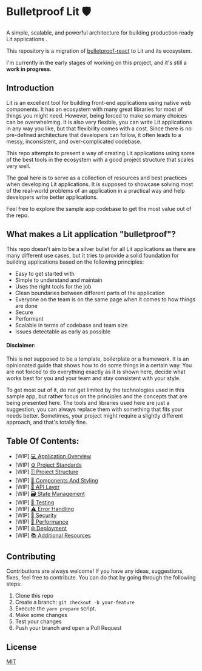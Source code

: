 # Bulletproof Lit 🛡️ 

A simple, scalable, and powerful architecture for building production ready Lit applications .

This repository is a migration of [bulletproof-react](https://github.com/alan2207/bulletproof-react) to Lit and its ecosystem.

I'm currently in the early stages of working on this project, and it's still a **work in progress**.

## Introduction

Lit is an excellent tool for building front-end applications using native web components. It has an ecosystem with many great libraries for most of things you might need. However, being forced to make so many choices can be overwhelming. It is also very flexible, you can write Lit applications in any way you like, but that flexibility comes with a cost. Since there is no pre-defined architecture that developers can follow, it often leads to a messy, inconsistent, and over-complicated codebase.

This repo attempts to present a way of creating Lit applications using some of the best tools in the ecosystem with a good project structure that scales very well. 

The goal here is to serve as a collection of resources and best practices when developing Lit applications. It is supposed to showcase solving most of the real-world problems of an application in a practical way and help developers write better applications.

Feel free to explore the sample app codebase to get the most value out of the repo.

## What makes a Lit application "bulletproof"?

This repo doesn't aim to be a silver bullet for all Lit applications as there are many different use cases, but it tries to provide a solid foundation for building applications based on the following principles:

- Easy to get started with
- Simple to understand and maintain
- Uses the right tools for the job
- Clean boundaries between different parts of the application
- Everyone on the team is on the same page when it comes to how things are done
- Secure
- Performant
- Scalable in terms of codebase and team size
- Issues detectable as early as possible

#### Disclaimer:

This is not supposed to be a template, boilerplate or a framework. It is an opinionated guide that shows how to do some things in a certain way. You are not forced to do everything exactly as it is shown here, decide what works best for you and your team and stay consistent with your style.

To get most out of it, do not get limited by the technologies used in this sample app, but rather focus on the principles and the concepts that are being presented here. The tools and libraries used here are just a suggestion, you can always replace them with something that fits your needs better. Sometimes, your project might require a slightly different approach, and that's totally fine.

## Table Of Contents:

- [WIP] [💻 Application Overview](docs/application-overview.md)
- [WIP] [⚙️ Project Standards](docs/project-standards.md)
- [WIP] [🗄️ Project Structure](docs/project-structure.md)
- [WIP] [🧱 Components And Styling](docs/components-and-styling.md)
- [WIP] [📡 API Layer](docs/api-layer.md)
- [WIP] [🗃️ State Management](docs/state-management.md)
- [WIP] [🧪 Testing](docs/testing.md)
- [WIP] [⚠️ Error Handling](docs/error-handling.md)
- [WIP] [🔐 Security](docs/security.md)
- [WIP] [🚄 Performance](docs/performance.md)
- [WIP] [🌐 Deployment](docs/deployment.md)
- [WIP] [📚 Additional Resources](docs/additional-resources.md)

## Contributing

Contributions are always welcome! If you have any ideas, suggestions, fixes, feel free to contribute. You can do that by going through the following steps:

1. Clone this repo
2. Create a branch: `git checkout -b your-feature`
3. Execute the `yarn prepare` script.
4. Make some changes
5. Test your changes
6. Push your branch and open a Pull Request

## License

[MIT](/LICENSE)
